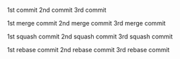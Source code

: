 1st commit
2nd commit
3rd commit

1st merge commit
2nd merge commit
3rd merge commit

1st squash commit
2nd squash commit
3rd squash commit

1st rebase commit
2nd rebase commit
3rd rebase commit